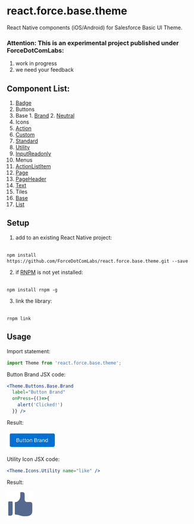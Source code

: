 # react.force.base.theme

React Native components (iOS/Android) for Salesforce Basic UI Theme. 

### Attention: This is an experimental project published under ForceDotComLabs: 

1. work in progress
2. we need your feedback

## Component List:
1. [Badge](/src/Badge)
2. Buttons
  1. Base
    1. [Brand](/src/Buttons/Base/Brand)
    2. [Neutral](/src/Buttons/Base/Neutral)
3. Icons
  1. [Action](/src/Icons/Action)
  2. [Custom](/src/Icons/Custom)
  3. [Standard](/src/Icons/Standard)
  4. [Utility](/src/Icons/Utility)
4. [InputReadonly](/src/InputReadonly)
5. Menus
  1. [ActionListItem](/src/Menus/ActionListItem)
6. [Page](/src/Page)
7. [PageHeader](/src/PageHeader)
8. [Text](/src/Text)
9. Tiles
  1. [Base](/src/Tiles/Base)
  2. [List](/src/Tiles/List)

## Setup

1. add to an existing React Native project:

  ```

  npm install https://github.com/ForceDotComLabs/react.force.base.theme.git --save

  ```
2. if [RNPM](http://facebook.github.io/react-native/releases/0.24/docs/linking-libraries-ios.html#automatic-linking) is not yet installed:

  ```

  npm install rnpm -g

  ```
3. link the library: 

  ```

  rnpm link

  ```
  
## Usage

Import statement:

```jsx
import Theme from 'react.force.base.theme';
```

Button Brand JSX code:

```jsx
<Theme.Buttons.Base.Brand 
  label="Button Brand" 
  onPress={()=>{
    alert('Clicked!')
  }} />
```

Result:

![Branded Button](/README_files/button-small.png?raw=true)


Utility Icon JSX code:

```jsx
<Theme.Icons.Utility name="like" />
```
Result:

![Utility Icon](/README_files/icon-small.png?raw=true)


